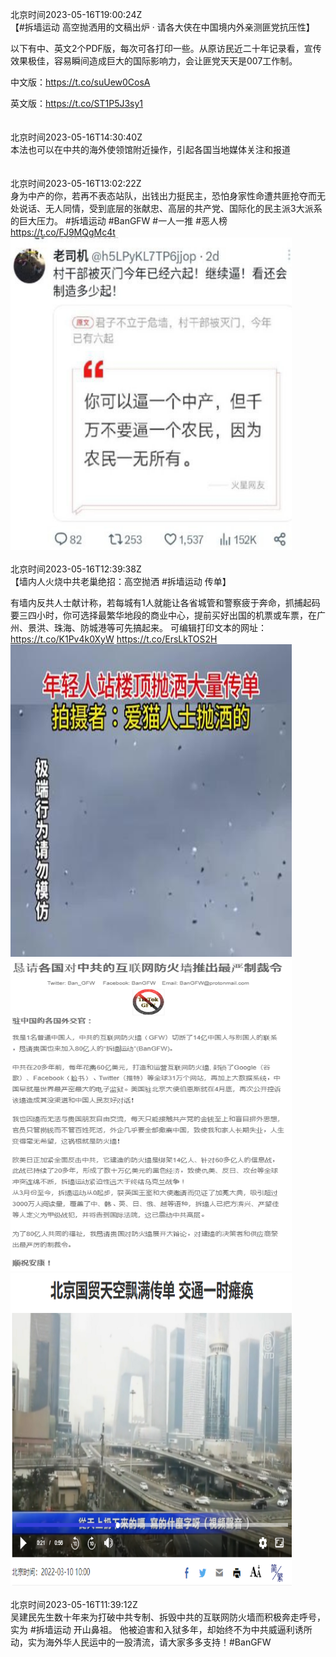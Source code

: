 北京时间2023-05-16T19:00:24Z<br>【#拆墙运动 高空抛洒用的文稿出炉 · 请各大侠在中国境内外亲测匪党抗压性】

以下有中、英文2个PDF版，每次可各打印一些。从原访民近二十年记录看，宣传效果极佳，容易瞬间造成巨大的国际影响力，会让匪党天天是007工作制。

中文版：https://t.co/suUew0CosA

英文版：https://t.co/ST1P5J3sy1<br><br><br>北京时间2023-05-16T14:30:40Z<br>本法也可以在中共的海外使领馆附近操作，引起各国当地媒体关注和报道<br><br><br>北京时间2023-05-16T13:02:22Z<br>身为中产的你，若再不表态站队，出钱出力挺民主，恐怕身家性命遭共匪抢夺而无处说话、无人同情，受到底层的张献忠、高层的共产党、国际化的民主派3大派系的巨大压力。 
 #拆墙运动 #BanGFW #一人一推  #恶人榜 https://t.co/FJ9MQgMc4t<br><img src='/temp/image/2023/u-Month-5/1658337067825520640_0.jpg' width='450' height='500'><br><br>北京时间2023-05-16T12:39:38Z<br>【墙内人火烧中共老巢绝招：高空抛洒 #拆墙运动 传单】

有墙内反共人士献计称，若每城有1人就能让各省城管和警察疲于奔命，抓捕起码要三四小时，你可选择最繁华地段的商业中心，提前买好出国的机票或车票，在广州、景洪、珠海、防城港等可先搞起来。
可编辑打印文本的网址：https://t.co/K1Pv4k0XyW https://t.co/ErsLkTOS2H<br><img src='/temp/image/2023/u-Month-5/1658331346815815681_0.jpg' width='450' height='500'><img src='/temp/image/2023/u-Month-5/1658331346815815681_1.jpg' width='450' height='500'><img src='/temp/image/2023/u-Month-5/1658331346815815681_2.jpg' width='450' height='500'><br><br>北京时间2023-05-16T11:39:12Z<br>吴建民先生数十年来为打破中共专制、拆毁中共的互联网防火墙而积极奔走呼号，实为 #拆墙运动 开山鼻祖。 他被迫害和入狱多年，却始终不为中共威逼利诱所动，实为海外华人民运中的一股清流，请大家多多支持！#BanGFW<br><br><br>